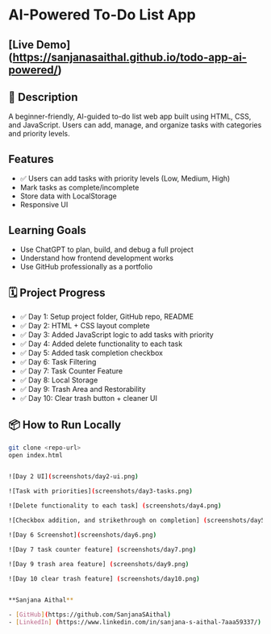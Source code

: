 # AI-Powered To-Do List App

## [Live Demo] (https://sanjanasaithal.github.io/todo-app-ai-powered/) 

## 🔧 Description
A beginner-friendly, AI-guided to-do list web app built using HTML, CSS, and JavaScript. Users can add, manage, and organize tasks with categories and priority levels.

##  Features
- ✅ Users can add tasks with priority levels (Low, Medium, High)
- Mark tasks as complete/incomplete
- Store data with LocalStorage
- Responsive UI

## Learning Goals
- Use ChatGPT to plan, build, and debug a full project
- Understand how frontend development works
- Use GitHub professionally as a portfolio

## 🗓️ Project Progress

- ✅ Day 1: Setup project folder, GitHub repo, README
- ✅ Day 2: HTML + CSS layout complete
- ✅ Day 3: Added JavaScript logic to add tasks with priority
- ✅ Day 4: Added delete functionality to each task
- ✅ Day 5: Added task completion checkbox
- ✅ Day 6: Task Filtering
- ✅ Day 7: Task Counter Feature
- ✅ Day 8: Local Storage 
- ✅ Day 9: Trash Area and Restorability
- ✅ Day 10: Clear trash button + cleaner UI

## 📦 How to Run Locally
```bash
git clone <repo-url>
open index.html


![Day 2 UI](screenshots/day2-ui.png)

![Task with priorities](screenshots/day3-tasks.png)

![Delete functionality to each task] (screenshots/day4.png)

![Checkbox addition, and strikethrough on completion] (screenshots/day5.png)

![Day 6 Screenshot](screenshots/day6.png)

![Day 7 task counter feature] (screenshots/day7.png)

![Day 9 trash area feature] (screenshots/day9.png)

![Day 10 clear trash feature] (screenshots/day10.png)


**Sanjana Aithal**

- [GitHub](https://github.com/SanjanaSAithal)
- [LinkedIn] (https://www.linkedin.com/in/sanjana-s-aithal-7aaa59337/)

